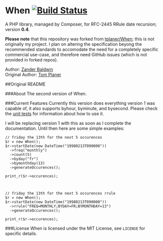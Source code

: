 # When [![Build Status](https://travis-ci.org/mynameiszanders/when.png?branch=develop)](https://travis-ci.org/mynameiszanders/when)

A PHP library, managed by Composer, for RFC-2445 RRule date recursion; version **0.4**.

**Please note** that this repository was forked from [tplaner/When](https://github.com/tplaner/When); this is not
originally my project. I plan on altering the specification beyong the recommended standards to accomodate the need for
a completely specific commercial use-case, and therefore need GitHub issues (which is not provided in forked repos).

Author: [Zander Baldwin](https://github.com/mynameiszanders)<br />
Original Author: [Tom Planer](https://github.com/tplaner)

##Original README

###About
The second version of When.

###Current Features
Currently this version does everything version 1 was capable of, it also supports byhour, byminute, and bysecond. Please check the [unit tests](https://github.com/tplaner/When/tree/develop/tests) for information about how to use it.

I will be replacing version 1 with this as soon as I complete the documentation. Until then here are some simple examples:

    // friday the 13th for the next 5 occurences
    $r = new When();
    $r->startDate(new DateTime("19980213T090000"))
      ->freq("monthly")
      ->count(5)
      ->byday("fr")
      ->bymonthday(13)
      ->generateOccurences();

    print_r($r->occurences);



    // friday the 13th for the next 5 occurences rrule
    $r = new When();
    $r->startDate(new DateTime("19980213T090000"))
      ->rrule("FREQ=MONTHLY;BYDAY=FR;BYMONTHDAY=13")
      ->generateOccurences();

    print_r($r->occurences);

###License
When is licensed under the MIT License, see `LICENSE` for specific details.
